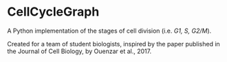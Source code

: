 # CellCycleGraph

A Python implementation of the stages of cell division (i.e. _G1, S, G2/M_).

Created for a team of student biologists, inspired by the paper published in the Journal of Cell Biology, by Ouenzar et al., 2017.

